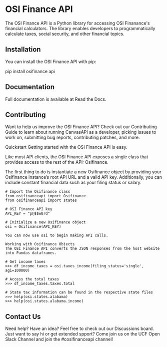 # OSI Finance API

The OSI Finance API is a Python library for accessing OSI Finanance's financial calculators. The library enables developers to programmatically calculate taxes, social security, and other financial topics.

## Installation
You can install the OSI Finance API with pip:

pip install osifinance api

## Documentation
Full documentation is available at Read the Docs.

## Contributing
Want to help us improve the OSI Finance API? Check out our Contributing Guide to learn about running CanvasAPI as a developer, picking issues to work on, submitting bug reports, contributing patches, and more.

Quickstart
Getting started with the OSI Finance API is easy.

Like most API clients, the OSI Finance API exposes a single class that provides access to the rest of the API: Osifinance.

The first thing to do is instantiate a new Osifinance object by providing your Osifinance instance’s root API URL and a valid API key. Additionally, you can include constant financial data such as your filing status or salary.

```
# Import the Osifinance class
from osifinanceapi import Osifinance
from osifinanceapi import states

# OSI Finance API key
API_KEY = "p@$$w0rd"

# Initialize a new Osifinance object
osi = Osifinance(API_KEY)

You can now use osi to begin making API calls.

Working with Osifinance Objects
The OSI Finance API converts the JSON responses from the host website into Pandas dataframes.

# Get income taxes
>>> df_income_taxes = osi.taxes_income(filing_status='single', agi=100000)

# Access the total taxes
>>> df_income_taxes.taxes.total

# State tax information can be found in the respective state files
>>> help(osi.states.alabama)
>>> help(osi.states.alabama.income)
```

## Contact Us
Need help? Have an idea? Feel free to check out our Discussions board. Just want to say hi or get extended spport? Come join us on the UCF Open Slack Channel and join the #cosifinanceapi channel!
